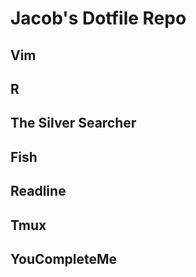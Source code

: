 # Jacob's Dotfile Repo

## Vim

## R

## The Silver Searcher

## Fish

## Readline

## Tmux

## YouCompleteMe
